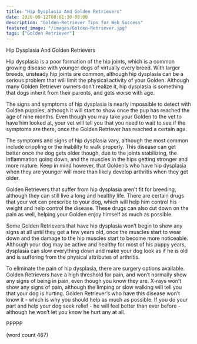 ```yaml
---
title: "Hip Dysplasia And Golden Retrievers"
date: 2020-09-12T08:01:30-08:00
description: "Golden-Retriever Tips for Web Success"
featured_image: "/images/Golden-Retriever.jpg"
tags: ["Golden Retriever"]
---
```


Hip Dysplasia And Golden Retrievers

Hip dysplasia is a poor formation of the hip joints, which is a common growing disease with younger dogs of virtually every breed.  With larger breeds, unsteady hip joints are common, although hip dysplasia can be a serious problem that will limit the physical activity of your Golden.  Although many Golden Retriever owners don’t realize it, hip dysplasia is something that dogs inherit from their parents, and gets worse with age.

The signs and symptoms of hip dysplasia is nearly impossible to detect with Golden puppies, although it will start to show once the pup has reached the age of nine months.  Even though you may take your Golden to the vet to have him looked at, your vet will tell you that you need to wait to see if the symptoms are there, once the Golden Retriever has reached a certain age.

The symptoms and signs of hip dysplasia vary, although the most common include crippling or the inability to walk properly.  This disease can get better once the dog gets older though, due to the joints stabilizing, the inflammation going down, and the muscles in the hips getting stronger and more mature.  Keep in mind however, that Golden’s who have hip dysplasia when they are younger will more than likely develop arthritis when they get older.

Golden Retrievers that suffer from hip dysplasia aren’t fit for breeding, although they can still live a long and healthy life.  There are certain drugs that your vet can prescribe to your dog, which will help him control his weight and help control the disease.  These drugs can also cut down on the pain as well, helping your Golden enjoy himself as much as possible.

Some Golden Retrievers that have hip dysplasia won’t begin to show any signs at all until they get a few years old, once the muscles start to wear down and the damage to the hip muscles start to become more noticeable.  Although your dog may be active and healthy for most of his puppy years, dysplasia can slow everything down and make your dog look as if he is old and is suffering from the physical attributes of arthritis.

To eliminate the pain of hip dysplasia, there are surgery options available.  Golden Retrievers have a high threshold for pain, and won’t normally show any signs of being in pain, even though you know they are.  X-rays won’t show any signs of pain, although the limping or slow walking will tell you that your dog is hurting.  Golden Retriever’s who have this disease won’t know it - which is why you should help as much as possible.  If you do your part and help your dog seek relief - he will feel better than ever before - although he won’t let you know he hurt any at all.

PPPPP

(word count 467)
